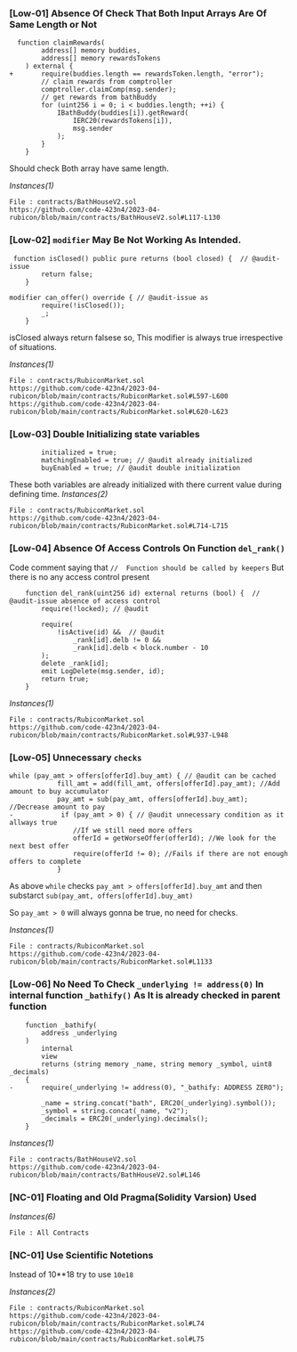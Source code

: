 ### [Low-01] Absence Of Check That Both Input Arrays Are Of Same Length or Not
```solidity
  function claimRewards(
        address[] memory buddies, 
        address[] memory rewardsTokens 
    ) external {
+       require(buddies.length == rewardsToken.length, "error");
        // claim rewards from comptroller
        comptroller.claimComp(msg.sender);
        // get rewards from bathBuddy
        for (uint256 i = 0; i < buddies.length; ++i) {
            IBathBuddy(buddies[i]).getReward(
                IERC20(rewardsTokens[i]),
                msg.sender
            );
        }
    }
```
Should check Both array have same length.

*Instances(1)*
```
File : contracts/BathHouseV2.sol
https://github.com/code-423n4/2023-04-rubicon/blob/main/contracts/BathHouseV2.sol#L117-L130
```
### [Low-02] `modifier` May Be Not Working As Intended.
```solidity
 function isClosed() public pure returns (bool closed) {  // @audit-issue
        return false;
    }
```
```solidity
modifier can_offer() override { // @audit-issue as 
        require(!isClosed());
        _;
    }
```
isClosed always return falsese so, This modifier is always true irrespective of situations.

*Instances(1)*
```
File : contracts/RubiconMarket.sol
https://github.com/code-423n4/2023-04-rubicon/blob/main/contracts/RubiconMarket.sol#L597-L600
https://github.com/code-423n4/2023-04-rubicon/blob/main/contracts/RubiconMarket.sol#L620-L623
```
### [Low-03] Double Initializing state variables
```solidity
        initialized = true;
        matchingEnabled = true; // @audit already initialized
        buyEnabled = true; // @audit double initialization
```
These both variables are already initialized with there current value during defining time. 
*Instances(2)*
```
File : contracts/RubiconMarket.sol
https://github.com/code-423n4/2023-04-rubicon/blob/main/contracts/RubiconMarket.sol#L714-L715
```

### [Low-04] Absence Of Access Controls On Function ```del_rank()```
Code comment saying that ```//  Function should be called by keepers```
But there is no any access control present
```slidity
    function del_rank(uint256 id) external returns (bool) {  // @audit-issue absence of access control
        require(!locked); // @audit

        require(
            !isActive(id) &&  // @audit
                _rank[id].delb != 0 &&
                _rank[id].delb < block.number - 10
        );
        delete _rank[id];
        emit LogDelete(msg.sender, id);
        return true;
    }
``` 

*Instances(1)*
```
File : contracts/RubiconMarket.sol
https://github.com/code-423n4/2023-04-rubicon/blob/main/contracts/RubiconMarket.sol#L937-L948
```

### [Low-05] Unnecessary `checks`
```solidity
while (pay_amt > offers[offerId].buy_amt) { // @audit can be cached
            fill_amt = add(fill_amt, offers[offerId].pay_amt); //Add amount to buy accumulator
            pay_amt = sub(pay_amt, offers[offerId].buy_amt); //Decrease amount to pay
-            if (pay_amt > 0) { // @audit unnecessary condition as it allways true
                //If we still need more offers
                offerId = getWorseOffer(offerId); //We look for the next best offer
                require(offerId != 0); //Fails if there are not enough offers to complete
            }
```
As above `while` checks ```pay_amt > offers[offerId].buy_amt```
and then substarct ```sub(pay_amt, offers[offerId].buy_amt)```

So ```pay_amt > 0``` will always gonna be true, no need for checks. 

*Instances(1)*
```
File : contracts/RubiconMarket.sol
https://github.com/code-423n4/2023-04-rubicon/blob/main/contracts/RubiconMarket.sol#L1133
```

### [Low-06] No Need To Check ```_underlying != address(0)``` In internal function ```_bathify()``` As It is already checked in parent function

```solidity
    function _bathify(
        address _underlying
    )
        internal
        view
        returns (string memory _name, string memory _symbol, uint8 _decimals)
    {
-       require(_underlying != address(0), "_bathify: ADDRESS ZERO"); 

        _name = string.concat("bath", ERC20(_underlying).symbol());
        _symbol = string.concat(_name, "v2");
        _decimals = ERC20(_underlying).decimals();
    }
```

*Instances(1)*
```
File : contracts/BathHouseV2.sol
https://github.com/code-423n4/2023-04-rubicon/blob/main/contracts/BathHouseV2.sol#L146
```

### [NC-01] Floating and Old Pragma(Solidity Varsion) Used

*Instances(6)*
```
File : All Contracts
```

### [NC-01] Use Scientific Notetions
Instead of 10**18 try to use ```10e18```

*Instances(2)*
```
File : contracts/RubiconMarket.sol
https://github.com/code-423n4/2023-04-rubicon/blob/main/contracts/RubiconMarket.sol#L74
https://github.com/code-423n4/2023-04-rubicon/blob/main/contracts/RubiconMarket.sol#L75
```
